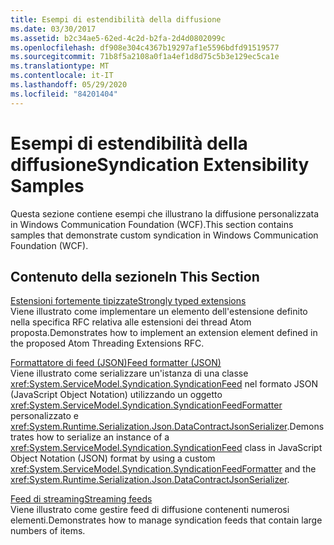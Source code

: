 ```yaml
---
title: Esempi di estendibilità della diffusione
ms.date: 03/30/2017
ms.assetid: b2c34ae5-62ed-4c2d-b2fa-2d4d0802099c
ms.openlocfilehash: df908e304c4367b19297af1e5596bdfd91519577
ms.sourcegitcommit: 71b8f5a2108a0f1a4ef1d8d75c5b3e129ec5ca1e
ms.translationtype: MT
ms.contentlocale: it-IT
ms.lasthandoff: 05/29/2020
ms.locfileid: "84201404"
---
```

# <a name="syndication-extensibility-samples"></a><span data-ttu-id="2bbc5-102">Esempi di estendibilità della diffusione</span><span class="sxs-lookup"><span data-stu-id="2bbc5-102">Syndication Extensibility Samples</span></span>
<span data-ttu-id="2bbc5-103">Questa sezione contiene esempi che illustrano la diffusione personalizzata in Windows Communication Foundation (WCF).</span><span class="sxs-lookup"><span data-stu-id="2bbc5-103">This section contains samples that demonstrate custom syndication in Windows Communication Foundation (WCF).</span></span>  
  
## <a name="in-this-section"></a><span data-ttu-id="2bbc5-104">Contenuto della sezione</span><span class="sxs-lookup"><span data-stu-id="2bbc5-104">In This Section</span></span>  
 [<span data-ttu-id="2bbc5-105">Estensioni fortemente tipizzate</span><span class="sxs-lookup"><span data-stu-id="2bbc5-105">Strongly typed extensions</span></span>](../../../../docs/framework/wcf/samples/strongly-typed-extensions-sample.md)  
 <span data-ttu-id="2bbc5-106">Viene illustrato come implementare un elemento dell'estensione definito nella specifica RFC relativa alle estensioni dei thread Atom proposta.</span><span class="sxs-lookup"><span data-stu-id="2bbc5-106">Demonstrates how to implement an extension element defined in the proposed Atom Threading Extensions RFC.</span></span>  
  
 [<span data-ttu-id="2bbc5-107">Formattatore di feed (JSON)</span><span class="sxs-lookup"><span data-stu-id="2bbc5-107">Feed formatter (JSON)</span></span>](../../../../docs/framework/wcf/samples/feed-formatter-json.md)  
 <span data-ttu-id="2bbc5-108">Viene illustrato come serializzare un'istanza di una classe <xref:System.ServiceModel.Syndication.SyndicationFeed> nel formato JSON (JavaScript Object Notation) utilizzando un oggetto <xref:System.ServiceModel.Syndication.SyndicationFeedFormatter> personalizzato e <xref:System.Runtime.Serialization.Json.DataContractJsonSerializer>.</span><span class="sxs-lookup"><span data-stu-id="2bbc5-108">Demonstrates how to serialize an instance of a <xref:System.ServiceModel.Syndication.SyndicationFeed> class in JavaScript Object Notation (JSON) format by using a custom <xref:System.ServiceModel.Syndication.SyndicationFeedFormatter> and the <xref:System.Runtime.Serialization.Json.DataContractJsonSerializer>.</span></span>  
  
 [<span data-ttu-id="2bbc5-109">Feed di streaming</span><span class="sxs-lookup"><span data-stu-id="2bbc5-109">Streaming feeds</span></span>](../../../../docs/framework/wcf/samples/streaming-feeds-sample.md)  
 <span data-ttu-id="2bbc5-110">Viene illustrato come gestire feed di diffusione contenenti numerosi elementi.</span><span class="sxs-lookup"><span data-stu-id="2bbc5-110">Demonstrates how to manage syndication feeds that contain large numbers of items.</span></span>
